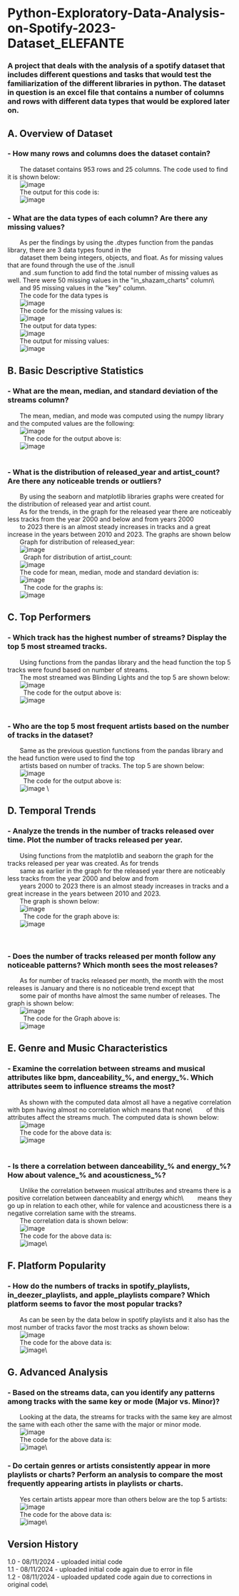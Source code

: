 # Python-Exploratory-Data-Analysis-on-Spotify-2023-Dataset_ELEFANTE
### A project that deals with the analysis of a spotify dataset that includes different questions and tasks that would test the familiarization of the different libraries in python. The dataset in question is an excel file that contains a number of columns and rows with different data types that would be explored later on.
## A. Overview of Dataset
### - How many rows and columns does the dataset contain?
&nbsp;&nbsp;&nbsp;&nbsp;&nbsp;&nbsp;&nbsp;The dataset contains 953 rows and 25 columns. The code used to find it is shown below:\
&nbsp;&nbsp;&nbsp;&nbsp;&nbsp;&nbsp;&nbsp;![image](https://github.com/user-attachments/assets/5e3ada79-dc0c-4165-9893-563d23ad94c9)\
&nbsp;&nbsp;&nbsp;&nbsp;&nbsp;&nbsp;&nbsp;The output for this code is:\
&nbsp;&nbsp;&nbsp;&nbsp;&nbsp;&nbsp;&nbsp;![image](https://github.com/user-attachments/assets/b61c4a79-c812-4fdb-aace-70cb28c2990f)
### - What are the data types of each column? Are there any missing values?
&nbsp;&nbsp;&nbsp;&nbsp;&nbsp;&nbsp;&nbsp;As per the findings by using the .dtypes function from the pandas library, there are 3 data types found in the \
&nbsp;&nbsp;&nbsp;&nbsp;&nbsp;&nbsp;&nbsp;dataset them being integers, objects, and float. As for missing values that are found through the use of the .isnull\
&nbsp;&nbsp;&nbsp;&nbsp;&nbsp;&nbsp;&nbsp;and .sum function to add find the total number of missing values as well. There were 50 missing values in the "in_shazam_charts" column\ 
&nbsp;&nbsp;&nbsp;&nbsp;&nbsp;&nbsp;&nbsp;and 95 missing values in the "key" column.\
&nbsp;&nbsp;&nbsp;&nbsp;&nbsp;&nbsp;&nbsp;The code for the data types is\
&nbsp;&nbsp;&nbsp;&nbsp;&nbsp;&nbsp;&nbsp;![image](https://github.com/user-attachments/assets/9794e66c-b852-47d0-b9a3-7f0704593308)\
&nbsp;&nbsp;&nbsp;&nbsp;&nbsp;&nbsp;&nbsp;The code for the missing values is:\
&nbsp;&nbsp;&nbsp;&nbsp;&nbsp;&nbsp;&nbsp;![image](https://github.com/user-attachments/assets/6a3939d2-896f-439d-a517-8b6829d8f185)\
&nbsp;&nbsp;&nbsp;&nbsp;&nbsp;&nbsp;&nbsp;The output for data types:\
&nbsp;&nbsp;&nbsp;&nbsp;&nbsp;&nbsp;&nbsp;![image](https://github.com/user-attachments/assets/bd342b3c-6050-42b2-93df-ec9b70d7de7b)\
&nbsp;&nbsp;&nbsp;&nbsp;&nbsp;&nbsp;&nbsp;The output for missing values:\
&nbsp;&nbsp;&nbsp;&nbsp;&nbsp;&nbsp;&nbsp;![image](https://github.com/user-attachments/assets/7c990494-9e71-4afb-8459-41baf5b6db82)

## B. Basic Descriptive Statistics
### - What are the mean, median, and standard deviation of the streams column?
&nbsp;&nbsp;&nbsp;&nbsp;&nbsp;&nbsp;&nbsp;The mean, median, and mode was computed using the numpy library and the computed values are the following:\
&nbsp;&nbsp;&nbsp;&nbsp;&nbsp;&nbsp;&nbsp;![image](https://github.com/user-attachments/assets/85e35aba-65f8-4cd5-addd-97eb2135657b)\
&nbsp;
&nbsp;&nbsp;&nbsp;&nbsp;&nbsp;&nbsp;&nbsp;The code for the output above is:\
&nbsp;&nbsp;&nbsp;&nbsp;&nbsp;&nbsp;&nbsp;![image](https://github.com/user-attachments/assets/6be83751-e16c-4588-8f31-7eec6e446387)\
&nbsp;
### - What is the distribution of released_year and artist_count? Are there any noticeable trends or outliers?
&nbsp;&nbsp;&nbsp;&nbsp;&nbsp;&nbsp;&nbsp;By using the seaborn and matplotlib libraries graphs were created for the distribution of released year and artist count.\
&nbsp;&nbsp;&nbsp;&nbsp;&nbsp;&nbsp;&nbsp;As for the trends, in the graph for the released year there are noticeably less tracks from the year 2000 and below and from years 2000 \
&nbsp;&nbsp;&nbsp;&nbsp;&nbsp;&nbsp;&nbsp;to 2023 there is an almost steady increases in tracks and a great increase in the years between 2010 and 2023. The graphs are shown below\
&nbsp;&nbsp;&nbsp;&nbsp;&nbsp;&nbsp;&nbsp;Graph for distribution of released_year:\
&nbsp;&nbsp;&nbsp;&nbsp;&nbsp;&nbsp;&nbsp;![image](https://github.com/user-attachments/assets/20a24e95-401f-404d-b661-c4e6778bc8d6)\
&nbsp;
&nbsp;&nbsp;&nbsp;&nbsp;&nbsp;&nbsp;&nbsp;Graph for distribution of artist_count:\
&nbsp;&nbsp;&nbsp;&nbsp;&nbsp;&nbsp;&nbsp;![image](https://github.com/user-attachments/assets/5fe5f358-51f2-47e0-9e30-a54eaa0c7056)\
&nbsp;&nbsp;&nbsp;&nbsp;&nbsp;&nbsp;&nbsp;The code for mean, median, mode and standard deviation is:\
&nbsp;&nbsp;&nbsp;&nbsp;&nbsp;&nbsp;&nbsp;![image](https://github.com/user-attachments/assets/f0aa4465-2b54-4f1d-b3c7-99257762b8e5)\
&nbsp;
&nbsp;&nbsp;&nbsp;&nbsp;&nbsp;&nbsp;&nbsp;The code for the graphs is:\
&nbsp;&nbsp;&nbsp;&nbsp;&nbsp;&nbsp;&nbsp;![image](https://github.com/user-attachments/assets/cf0bd8c5-9d4a-422a-8879-7301ac10bdfa)

## C. Top Performers
### - Which track has the highest number of streams? Display the top 5 most streamed tracks.
&nbsp;&nbsp;&nbsp;&nbsp;&nbsp;&nbsp;&nbsp;Using functions from the pandas library and the head function the top 5 tracks were found based on number of streams.\
&nbsp;&nbsp;&nbsp;&nbsp;&nbsp;&nbsp;&nbsp;The most streamed was Blinding Lights and the top 5 are shown below:\
&nbsp;&nbsp;&nbsp;&nbsp;&nbsp;&nbsp;&nbsp;![image](https://github.com/user-attachments/assets/c9d44732-3eb0-4e16-8dec-2d2da75f070e)\
&nbsp;
&nbsp;&nbsp;&nbsp;&nbsp;&nbsp;&nbsp;&nbsp;The code for the output above is:\
&nbsp;&nbsp;&nbsp;&nbsp;&nbsp;&nbsp;&nbsp;![image](https://github.com/user-attachments/assets/d2a0627d-4a8b-48f5-a5d4-a144e2bf2ccf)\
&nbsp;
### - Who are the top 5 most frequent artists based on the number of tracks in the dataset?
&nbsp;&nbsp;&nbsp;&nbsp;&nbsp;&nbsp;&nbsp;Same as the previous question functions from the pandas library and the head function were used to find the top\
&nbsp;&nbsp;&nbsp;&nbsp;&nbsp;&nbsp;&nbsp;artists based on number of tracks. The top 5 are shown below:\
&nbsp;&nbsp;&nbsp;&nbsp;&nbsp;&nbsp;&nbsp;![image](https://github.com/user-attachments/assets/e986b144-022a-4cb9-842f-89221acc9dd0)\
&nbsp;
&nbsp;&nbsp;&nbsp;&nbsp;&nbsp;&nbsp;&nbsp;The code for the output above is:\
&nbsp;&nbsp;&nbsp;&nbsp;&nbsp;&nbsp;&nbsp;![image](https://github.com/user-attachments/assets/ac5714e5-2cde-45b3-82ed-500148b576d6)
\

## D. Temporal Trends
### - Analyze the trends in the number of tracks released over time. Plot the number of tracks released per year.
&nbsp;&nbsp;&nbsp;&nbsp;&nbsp;&nbsp;&nbsp;Using functions from the matplotlib and seaborn the graph for the tracks released per year was created. As for trends\
&nbsp;&nbsp;&nbsp;&nbsp;&nbsp;&nbsp;&nbsp;same as earlier in the graph for the released year there are noticeably less tracks from the year 2000 and below and from\
&nbsp;&nbsp;&nbsp;&nbsp;&nbsp;&nbsp;&nbsp;years 2000 to 2023 there is an almost steady increases in tracks and a great increase in the years between 2010 and 2023.\
&nbsp;&nbsp;&nbsp;&nbsp;&nbsp;&nbsp;&nbsp;The graph is shown below:\
&nbsp;&nbsp;&nbsp;&nbsp;&nbsp;&nbsp;&nbsp;![image](https://github.com/user-attachments/assets/b6240891-262a-4cd3-bf78-900d6e1a30e0)\
&nbsp;
&nbsp;&nbsp;&nbsp;&nbsp;&nbsp;&nbsp;&nbsp;The code for the graph above is:\
&nbsp;&nbsp;&nbsp;&nbsp;&nbsp;&nbsp;&nbsp;![image](https://github.com/user-attachments/assets/73002fbd-399e-4bbe-a262-d1c23f38bb0e)


&nbsp;
### - Does the number of tracks released per month follow any noticeable patterns? Which month sees the most releases?
&nbsp;&nbsp;&nbsp;&nbsp;&nbsp;&nbsp;&nbsp;As for number of tracks released per month, the month with the most releases is January and there is no noticeable trend except that\
&nbsp;&nbsp;&nbsp;&nbsp;&nbsp;&nbsp;&nbsp;some pair of months have almost the same number of releases. The graph is shown below:\
&nbsp;&nbsp;&nbsp;&nbsp;&nbsp;&nbsp;&nbsp;![image](https://github.com/user-attachments/assets/d5d43e76-9911-413f-82e8-761d001d38f5)\
&nbsp;
&nbsp;&nbsp;&nbsp;&nbsp;&nbsp;&nbsp;&nbsp;The code for the Graph above is:\
&nbsp;&nbsp;&nbsp;&nbsp;&nbsp;&nbsp;&nbsp;![image](https://github.com/user-attachments/assets/9ba4f9f4-f607-4baa-9f2f-f1c4f1177c8f)

## E. Genre and Music Characteristics
### - Examine the correlation between streams and musical attributes like bpm, danceability_%, and energy_%. Which attributes seem to influence streams the most?
&nbsp;&nbsp;&nbsp;&nbsp;&nbsp;&nbsp;&nbsp;As shown with the computed data almost all have a negative correlation with bpm having almost no correlation which means that none\ 
&nbsp;&nbsp;&nbsp;&nbsp;&nbsp;&nbsp;&nbsp;of this attributes affect the streams much. The computed data is shown below:\
&nbsp;&nbsp;&nbsp;&nbsp;&nbsp;&nbsp;&nbsp;![image](https://github.com/user-attachments/assets/a6554f8b-008f-48f9-9223-b9bbf74c88dd)\
&nbsp;&nbsp;&nbsp;&nbsp;&nbsp;&nbsp;&nbsp;The code for the above data is:\
&nbsp;&nbsp;&nbsp;&nbsp;&nbsp;&nbsp;&nbsp;![image](https://github.com/user-attachments/assets/671e465e-40ec-4719-81cf-63ce4175f692)\
&nbsp;
### - Is there a correlation between danceability_% and energy_%? How about valence_% and acousticness_%?
&nbsp;&nbsp;&nbsp;&nbsp;&nbsp;&nbsp;&nbsp;Unlike the correlation between musical attributes and streams there is a positive correlation between danceablity and energy which\ 
&nbsp;&nbsp;&nbsp;&nbsp;&nbsp;&nbsp;&nbsp;means they go up in relation to each other, while for valence and acousticness there is a negative correlation same with the streams.\
&nbsp;&nbsp;&nbsp;&nbsp;&nbsp;&nbsp;&nbsp;The correlation data is shown below:\
&nbsp;&nbsp;&nbsp;&nbsp;&nbsp;&nbsp;&nbsp;![image](https://github.com/user-attachments/assets/e283cd08-3a13-4443-a2eb-7ead7c8b9038)\
&nbsp;&nbsp;&nbsp;&nbsp;&nbsp;&nbsp;&nbsp;The code for the above data is:\
&nbsp;&nbsp;&nbsp;&nbsp;&nbsp;&nbsp;&nbsp;![image](https://github.com/user-attachments/assets/195ed32f-20dd-4db6-a38d-51a1e447c1ba)\

## F. Platform Popularity
### - How do the numbers of tracks in spotify_playlists, in_deezer_playlists, and apple_playlists compare? Which platform seems to favor the most popular tracks?
&nbsp;&nbsp;&nbsp;&nbsp;&nbsp;&nbsp;&nbsp;As can be seen by the data below in spotify playlists and it also has the most number of tracks favor the most tracks as shown below:\
&nbsp;&nbsp;&nbsp;&nbsp;&nbsp;&nbsp;&nbsp;![image](https://github.com/user-attachments/assets/7825ff80-7ff5-4a30-be46-3557feda9137)\
&nbsp;&nbsp;&nbsp;&nbsp;&nbsp;&nbsp;&nbsp;The code for the above data is:\
&nbsp;&nbsp;&nbsp;&nbsp;&nbsp;&nbsp;&nbsp;![image](https://github.com/user-attachments/assets/527d86fc-4cbf-4e2b-b96d-87094de27063)\

## G.  Advanced Analysis
### - Based on the streams data, can you identify any patterns among tracks with the same key or mode (Major vs. Minor)?
&nbsp;&nbsp;&nbsp;&nbsp;&nbsp;&nbsp;&nbsp;Looking at the data, the streams for tracks with the same key are almost the same with each other the same with the major or minor mode.\
&nbsp;&nbsp;&nbsp;&nbsp;&nbsp;&nbsp;&nbsp;![image](https://github.com/user-attachments/assets/6909d71e-60ed-41b6-a44b-c6989e763fbd)\
&nbsp;&nbsp;&nbsp;&nbsp;&nbsp;&nbsp;&nbsp;The code for the above data is:\
&nbsp;&nbsp;&nbsp;&nbsp;&nbsp;&nbsp;&nbsp;![image](https://github.com/user-attachments/assets/6b4b53dd-888d-4354-a27f-63b07c2d7c63)\

### - Do certain genres or artists consistently appear in more playlists or charts? Perform an analysis to compare the most frequently appearing artists in playlists or charts.
&nbsp;&nbsp;&nbsp;&nbsp;&nbsp;&nbsp;&nbsp;Yes certain artists appear more than others below are the top 5 artists:\
&nbsp;&nbsp;&nbsp;&nbsp;&nbsp;&nbsp;&nbsp;![image](https://github.com/user-attachments/assets/7efa6149-781b-43af-81e5-bf9c82384e5a)\
&nbsp;&nbsp;&nbsp;&nbsp;&nbsp;&nbsp;&nbsp;The code for the above data is:\
&nbsp;&nbsp;&nbsp;&nbsp;&nbsp;&nbsp;&nbsp;![image](https://github.com/user-attachments/assets/25796716-c684-41b2-a03e-5c5fec08e9fe)\





## Version History
1.0 - 08/11/2024 - uploaded initial code\
1.1 - 08/11/2024 - uploaded initial code again due to error in file\
1.2 - 08/11/2024 - uploaded updated code again due to corrections in original code\





